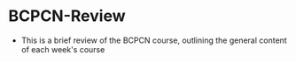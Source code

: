 # BCPCN-Review

* This is a brief review of the BCPCN course, outlining the general content of each week's course
